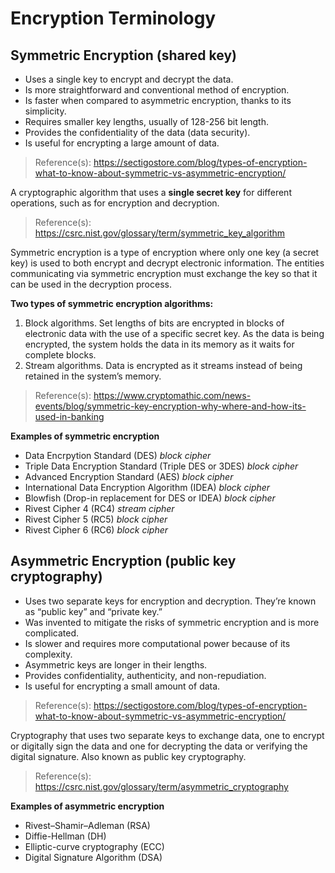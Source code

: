 # Encryption Terminology

## Symmetric Encryption (shared key)
- Uses a single key to encrypt and decrypt the data.
- Is more straightforward and conventional method of encryption.
- Is faster when compared to asymmetric encryption, thanks to its simplicity.
- Requires smaller key lengths, usually of 128-256 bit length.
- Provides the confidentiality of the data (data security).
- Is useful for encrypting a large amount of data.  
> Reference(s): https://sectigostore.com/blog/types-of-encryption-what-to-know-about-symmetric-vs-asymmetric-encryption/

A cryptographic algorithm that uses a **single secret key** for different operations, such as for encryption and decryption. 
> Reference(s): https://csrc.nist.gov/glossary/term/symmetric_key_algorithm

Symmetric encryption is a type of encryption where only one key (a secret key) is used to both encrypt and decrypt electronic information. The entities communicating via symmetric encryption must exchange the key so that it can be used in the decryption process.  

**Two types of symmetric encryption algorithms:**
1. Block algorithms. Set lengths of bits are encrypted in blocks of electronic data with the use of a specific secret key. As the data is being encrypted, the system holds the data in its memory as it waits for complete blocks.  
2. Stream algorithms. Data is encrypted as it streams instead of being retained in the system’s memory.  
> Reference(s): https://www.cryptomathic.com/news-events/blog/symmetric-key-encryption-why-where-and-how-its-used-in-banking

**Examples of symmetric encryption**
- Data Encrpytion Standard (DES) *block cipher*
- Triple Data Encryption Standard (Triple DES or 3DES) *block cipher*
- Advanced Encryption Standard (AES) *block cipher*
- International Data Encryption Algorithm (IDEA) *block cipher*
- Blowfish (Drop-in replacement for DES or IDEA) *block cipher*
- Rivest Cipher 4 (RC4) *stream cipher*
- Rivest Cipher 5 (RC5) *block cipher*
- Rivest Cipher 6 (RC6) *block cipher*

## Asymmetric Encryption (public key cryptography)
- Uses two separate keys for encryption and decryption. They’re known as “public key” and “private key.”
- Was invented to mitigate the risks of symmetric encryption and is more complicated.
- Is slower and requires more computational power because of its complexity.
- Asymmetric keys are longer in their lengths.
- Provides confidentiality, authenticity, and non-repudiation.
- Is useful for encrypting a small amount of data.  
> Reference(s): https://sectigostore.com/blog/types-of-encryption-what-to-know-about-symmetric-vs-asymmetric-encryption/

Cryptography that uses two separate keys to exchange data, one to encrypt or digitally sign the data and one for decrypting the data or verifying the digital signature. Also known as public key cryptography.
> Reference(s): https://csrc.nist.gov/glossary/term/asymmetric_cryptography

**Examples of asymmetric encryption**
- Rivest–Shamir–Adleman (RSA)
- Diffie-Hellman (DH)
- Elliptic-curve cryptography (ECC)
- Digital Signature Algorithm (DSA)
